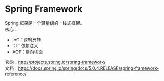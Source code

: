 # Spring Framework

Spring 框架是一个轻量级的一栈式框架。  
核心：
- IoC：控制反转
- DI：依赖注入
- AOP：横向切面

官网：http://projects.spring.io/spring-framework/  
文档：https://docs.spring.io/spring/docs/5.0.4.RELEASE/spring-framework-reference/
